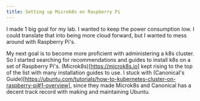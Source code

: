 ```yaml
---
title: Setting up Microk8s on Raspberry Pi
---
```


I made 1 big goal for my lab.  I wanted to keep the power consumption low.  I could translate that into being more cloud forward, but I wanted to mess around with Raspberry Pi's.  

My next goal is to become more proficient with administering a k8s cluster.  So I started searching for recommendations and guides to install k8s on a set of Raspberry Pi's.  (Microk8s)[https://microk8s.io] kept rising to the top of the list with many installation guides to use. I stuck with (Canonical's Guide)[https://ubuntu.com/tutorials/how-to-kubernetes-cluster-on-raspberry-pi#1-overview], since they made Microk8s and Canonical has a decent track record with making and maintaining Ubuntu.  

